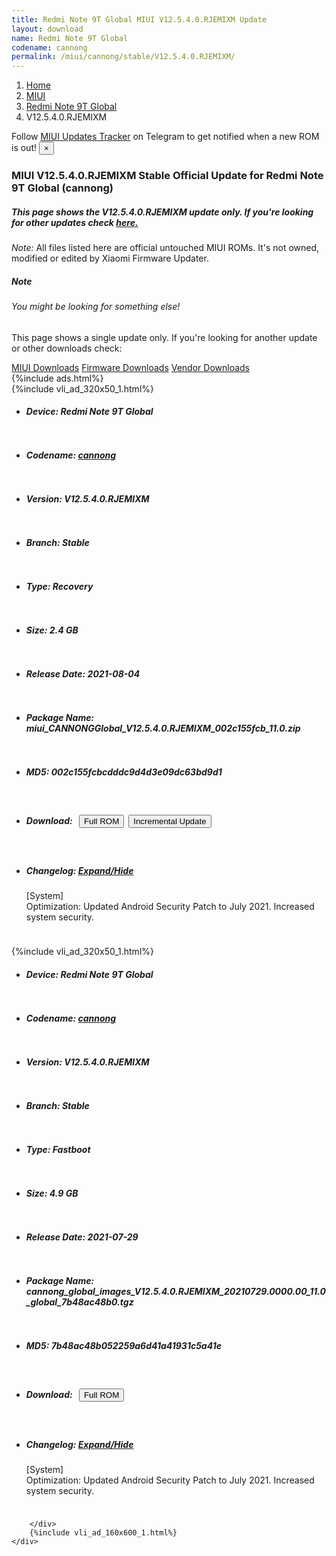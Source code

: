 ```yaml
---
title: Redmi Note 9T Global MIUI V12.5.4.0.RJEMIXM Update
layout: download
name: Redmi Note 9T Global
codename: cannong
permalink: /miui/cannong/stable/V12.5.4.0.RJEMIXM/
---
```

<nav aria-label="breadcrumb">
    <ol class="breadcrumb">
        <li class="breadcrumb-item"><a href="/">Home</a></li>
        <li class="breadcrumb-item"><a href="/miui/">MIUI</a></li>
        <li class="breadcrumb-item"><a href="/miui/cannong/">Redmi Note 9T Global</a></li>
        <li class="breadcrumb-item active" aria-current="page">V12.5.4.0.RJEMIXM</li>
    </ol>
</nav>
<div class="alert alert-primary alert-dismissible fade show" role="alert">
    Follow <a href="https://t.me/MIUIUpdatesTracker" class="alert-link">MIUI Updates Tracker</a> on Telegram to get
    notified when a new ROM is out!
    <button type="button" class="close" data-dismiss="alert" aria-label="Close">
        <span aria-hidden="true">&times;</span>
    </button>
</div>
<div class="col-12 mx-auto">
    <h3 class="title bg-light p-2 rounded">MIUI V12.5.4.0.RJEMIXM Stable Official Update for Redmi Note 9T Global (cannong)</h3>
    <h5>This page shows the V12.5.4.0.RJEMIXM update only. If you're looking for other updates check
        <a href="/miui/cannong/">here.</a></h5>
    <p><i>Note: </i>All files listed here are official untouched MIUI ROMs.
        It's not owned, modified or edited by Xiaomi Firmware Updater.</p>
    <div class="card">
        <div class="card-body">
            <h5 class="card-title">Note</h5>
            <h6 class="card-subtitle mb-2 text-muted">You might be looking for something else!</h6>
            <p class="card-text">This page shows a single update only.
                If you're looking for another update or other downloads check:</p>
            <a href="/miui/" class="card-link">MIUI Downloads</a>
            <a href="/firmware/" class="card-link">Firmware Downloads</a>
            <a href="/vendor/" class="card-link">Vendor Downloads</a>
        </div>
    </div>
    {%include ads.html%}
    <div class="row justify-content-center">
        <div class="col-10" id="downloads">
                    <div class="card card-body">
            {%include vli_ad_320x50_1.html%}
            <ul class="list-unstyled">
                <li style="padding-bottom: 10px;">
                    <h5><b>Device: </b>Redmi Note 9T Global</h5>
                </li>
                <li style="padding-bottom: 10px;">
                    <h5><b>Codename: </b> <a href="/miui/cannong/" target="_blank">cannong</a> </h5>
                </li>
                <li style="padding-bottom: 10px;">
                    <h5><b>Version: </b>V12.5.4.0.RJEMIXM</h5>
                </li>
                <li style="padding-bottom: 10px;">
                    <h5><b>Branch: </b>Stable</h5>
                </li>
                <li style="padding-bottom: 10px;">
                    <h5><b>Type: </b>Recovery</h5>
                </li>
                <li style="padding-bottom: 10px;">
                    <h5><b>Size: </b>2.4 GB</h5>
                </li>
                <li style="padding-bottom: 10px;">
                    <h5><b>Release Date: </b>2021-08-04</h5>
                </li>
                <li style="padding-bottom: 10px;">
                    <h5><b>Package Name: </b><span id="filename" class="text-dark">miui_CANNONGGlobal_V12.5.4.0.RJEMIXM_002c155fcb_11.0.zip</span></h5>
                </li>
                <li style="padding-bottom: 10px;">
                    <h5><b>MD5: </b><span id="md5" class="text-muted">002c155fcbcdddc9d4d3e09dc63bd9d1</span></h5>
                </li>
                <li style="padding-bottom: 10px;">
                    <h5><b>Download: </b><button type="button" id="download" class="btn btn-primary" style="margin: 7px;"
                            onclick="window.open('https://bigota.d.miui.com/V12.5.4.0.RJEMIXM/miui_CANNONGGlobal_V12.5.4.0.RJEMIXM_002c155fcb_11.0.zip', '_blank');"><i class="fa fa-download"></i> Full ROM</button><button type="button" id="incremental_download" class="btn btn-warning" onclick="window.open('https://bigota.d.miui.com/V12.5.4.0.RJEMIXM/miui-blockota-cannong_global-V12.5.2.0.RJEMIXM-V12.5.4.0.RJEMIXM-4a35890cf8-11.0.zip', '_blank');"><i class="fa fa-download"></i> Incremental Update</button></h5>
                </li>
                <li style="padding-bottom: 10px;">
                    <h5><b>Changelog: </b><a href="#cannong_1_changelog" data-toggle="collapse" role="button"
                            aria-expanded="false" aria-controls="cannong_1_changelog"> <i class="fa fa-arrow-down"
                                aria-hidden="true"></i> Expand/Hide</a></h5>
                    <div class="collapse" id="cannong_1_changelog">
                        <p id="changelog_text">[System]<br>Optimization: Updated Android Security Patch to July 2021. Increased system security.</p>
                    </div>
                </li>
            </ul>
        </div>
        <div class="card card-body">
            {%include vli_ad_320x50_1.html%}
            <ul class="list-unstyled">
                <li style="padding-bottom: 10px;">
                    <h5><b>Device: </b>Redmi Note 9T Global</h5>
                </li>
                <li style="padding-bottom: 10px;">
                    <h5><b>Codename: </b> <a href="/miui/cannong/" target="_blank">cannong</a> </h5>
                </li>
                <li style="padding-bottom: 10px;">
                    <h5><b>Version: </b>V12.5.4.0.RJEMIXM</h5>
                </li>
                <li style="padding-bottom: 10px;">
                    <h5><b>Branch: </b>Stable</h5>
                </li>
                <li style="padding-bottom: 10px;">
                    <h5><b>Type: </b>Fastboot</h5>
                </li>
                <li style="padding-bottom: 10px;">
                    <h5><b>Size: </b>4.9 GB</h5>
                </li>
                <li style="padding-bottom: 10px;">
                    <h5><b>Release Date: </b>2021-07-29</h5>
                </li>
                <li style="padding-bottom: 10px;">
                    <h5><b>Package Name: </b><span id="filename" class="text-dark">cannong_global_images_V12.5.4.0.RJEMIXM_20210729.0000.00_11.0_global_7b48ac48b0.tgz</span></h5>
                </li>
                <li style="padding-bottom: 10px;">
                    <h5><b>MD5: </b><span id="md5" class="text-muted">7b48ac48b052259a6d41a41931c5a41e</span></h5>
                </li>
                <li style="padding-bottom: 10px;">
                    <h5><b>Download: </b><button type="button" id="download" class="btn btn-primary" style="margin: 7px;"
                            onclick="window.open('https://bigota.d.miui.com/V12.5.4.0.RJEMIXM/cannong_global_images_V12.5.4.0.RJEMIXM_20210729.0000.00_11.0_global_7b48ac48b0.tgz', '_blank');"><i class="fa fa-download"></i> Full ROM</button></h5>
                </li>
                <li style="padding-bottom: 10px;">
                    <h5><b>Changelog: </b><a href="#cannong_2_changelog" data-toggle="collapse" role="button"
                            aria-expanded="false" aria-controls="cannong_2_changelog"> <i class="fa fa-arrow-down"
                                aria-hidden="true"></i> Expand/Hide</a></h5>
                    <div class="collapse" id="cannong_2_changelog">
                        <p id="changelog_text">[System]<br>Optimization: Updated Android Security Patch to July 2021. Increased system security.</p>
                    </div>
                </li>
            </ul>
        </div>

        </div>
        {%include vli_ad_160x600_1.html%}
    </div>
</div>
